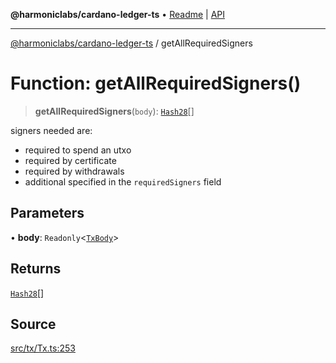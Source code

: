**@harmoniclabs/cardano-ledger-ts** • [Readme](../Introduction.md) \| [API](../globals.md)

***

[@harmoniclabs/cardano-ledger-ts](../Introduction.md) / getAllRequiredSigners

# Function: getAllRequiredSigners()

> **getAllRequiredSigners**(`body`): [`Hash28`](../classes/Hash28.md)[]

signers needed are:
 - required to spend an utxo
 - required by certificate
 - required by withdrawals
 - additional specified in the `requiredSigners` field

## Parameters

• **body**: `Readonly`\<[`TxBody`](../classes/TxBody.md)\>

## Returns

[`Hash28`](../classes/Hash28.md)[]

## Source

[src/tx/Tx.ts:253](https://github.com/HarmonicLabs/cardano-ledger-ts/blob/d1659b0/src/tx/Tx.ts#L253)
